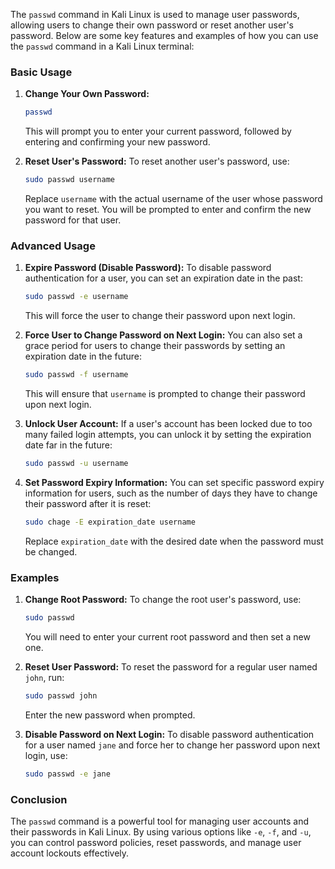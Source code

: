  The `passwd` command in Kali Linux is used to manage user passwords, allowing users to change their own password or reset another user's password. Below are some key features and examples of how you can use the `passwd` command in a Kali Linux terminal:

### Basic Usage
1. **Change Your Own Password:**
   ```sh
   passwd
   ```
   This will prompt you to enter your current password, followed by entering and confirming your new password.

2. **Reset User's Password:**
   To reset another user's password, use:
   ```sh
   sudo passwd username
   ```
   Replace `username` with the actual username of the user whose password you want to reset. You will be prompted to enter and confirm the new password for that user.

### Advanced Usage
1. **Expire Password (Disable Password):**
   To disable password authentication for a user, you can set an expiration date in the past:
   ```sh
   sudo passwd -e username
   ```
   This will force the user to change their password upon next login.

2. **Force User to Change Password on Next Login:**
   You can also set a grace period for users to change their passwords by setting an expiration date in the future:
   ```sh
   sudo passwd -f username
   ```
   This will ensure that `username` is prompted to change their password upon next login.

3. **Unlock User Account:**
   If a user's account has been locked due to too many failed login attempts, you can unlock it by setting the expiration date far in the future:
   ```sh
   sudo passwd -u username
   ```

4. **Set Password Expiry Information:**
   You can set specific password expiry information for users, such as the number of days they have to change their password after it is reset:
   ```sh
   sudo chage -E expiration_date username
   ```
   Replace `expiration_date` with the desired date when the password must be changed.

### Examples
1. **Change Root Password:**
   To change the root user's password, use:
   ```sh
   sudo passwd
   ```
   You will need to enter your current root password and then set a new one.

2. **Reset User Password:**
   To reset the password for a regular user named `john`, run:
   ```sh
   sudo passwd john
   ```
   Enter the new password when prompted.

3. **Disable Password on Next Login:**
   To disable password authentication for a user named `jane` and force her to change her password upon next login, use:
   ```sh
   sudo passwd -e jane
   ```

### Conclusion
The `passwd` command is a powerful tool for managing user accounts and their passwords in Kali Linux. By using various options like `-e`, `-f`, and `-u`, you can control password policies, reset passwords, and manage user account lockouts effectively.

